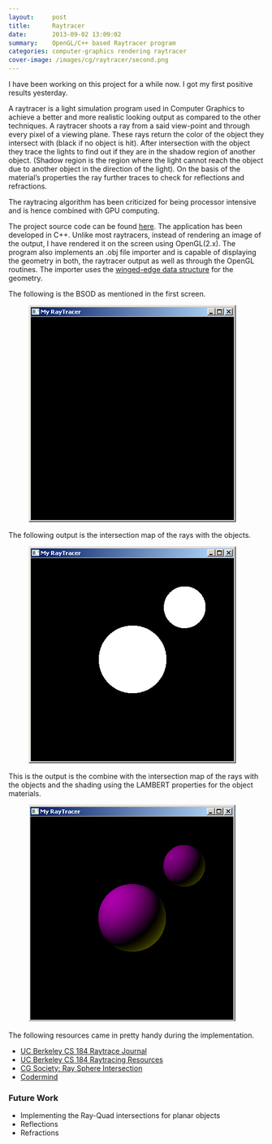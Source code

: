 ```yaml
---
layout:     post
title:      Raytracer
date:       2013-09-02 13:09:02
summary:    OpenGL/C++ based Raytracer program
categories: computer-graphics rendering raytracer
cover-image: /images/cg/raytracer/second.png
---
```


I have been working on this project for a while now. I got my first positive results yesterday. 

A raytracer is a light simulation program used in Computer Graphics to achieve a better and more realistic looking output as compared to the other techniques. A raytracer shoots a ray from a said view-point and through every pixel of a viewing plane. These rays return the color of the object they intersect with (black if no object is hit). After intersection with the object they trace the lights to find out if they are in the shadow region of another object. (Shadow region is the region where the light cannot reach the object due to another object in the direction of the light). On the basis of the material’s properties the ray further traces to check for reflections and refractions.

The raytracing algorithm has been criticized for being processor intensive and is hence combined with GPU computing.

The project source code can be found [here](https://github.com/tanmaybinaykiya/Raytracer). The application has been developed in C++. Unlike most raytracers, instead of rendering an image of the output, I have rendered it on the screen using OpenGL(2.x). The program also implements an .obj file importer and is capable of displaying the geometry in both, the raytracer output as well as through the OpenGL routines.
The importer uses the [winged-edge data structure](https://pages.mtu.edu/~shene/COURSES/cs3621/NOTES/model/winged-e.html) for the geometry.

The following is the BSOD as mentioned in the first screen.

<figure> <img src="/images/cg/raytracer/zero.png"/> </figure>

The following output is the intersection map of the rays with the objects.

<figure> <img src="/images/cg/raytracer/first.png"/> </figure>

This is the output is the combine with the intersection map of the rays with the objects and the shading using the LAMBERT properties for the object materials.

<figure> <img src="/images/cg/raytracer/second.png"/> </figure>

The following resources came in pretty handy during the implementation.

* [UC Berkeley CS 184 Raytrace Journal](http://inst.eecs.berkeley.edu/~cs184/fa09/raytrace_journal.php)
* [UC Berkeley CS 184 Raytracing Resources](http://inst.eecs.berkeley.edu/~cs184/fa09/resources/raytracing.htm)
* [CG Society: Ray Sphere Intersection](http://wiki.cgsociety.org/index.php/Ray_Sphere_Intersection)
* [Codermind](http://www.codermind.com/articles/Raytracer-in-C++-Part-I-First-rays.html)

### Future Work

* Implementing the Ray-Quad intersections for planar objects
* Reflections
* Refractions
